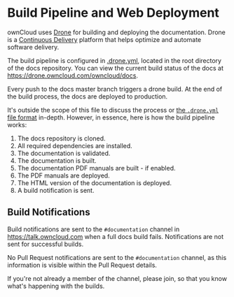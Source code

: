 # Build Pipeline and Web Deployment

ownCloud uses <a href="https://drone.io/">Drone</a> for building and deploying the documentation.
Drone is a [Continuous Delivery](https://www.continuousdelivery.com/) platform that helps optimize and automate software delivery.

The build pipeline is configured in [.drone.yml](https://github.com/owncloud/docs/blob/master/.drone.yml), located in the root directory of the docs repository. You can view the current build status of the docs at https://drone.owncloud.com/owncloud/docs.

Every push to the docs master branch triggers a drone build. At the end of the build process, the docs are deployed to production.

It's outside the scope of this file to discuss the process or [the `.drone.yml` file format](https://0-8-0.docs.drone.io/) in-depth.
However, in essence, here is how the build pipeline works:

1. The docs repository is cloned.
2. All required dependencies are installed.
3. The documentation is validated.
4. The documentation is built.
5. The documentation PDF manuals are built - if enabled.
6. The PDF manuals are deployed.
7. The HTML version of the documentation is deployed.
8. A build notification is sent.

## Build Notifications

Build notifications are sent to the `#documentation` channel in https://talk.owncloud.com when a full docs build fails. Notifications are not sent for successful builds.

No Pull Request notifications are sent to the `#documentation` channel, as this information is visible within the Pull Request details.

If you're not already a member of the channel, please join, so that you know what's happening with the builds.
